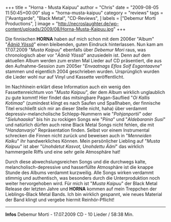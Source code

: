 +++
title = "Horna - Musta Kaipuu"
author = "Chris"
date = "2009-08-05 11:50:45+00:00"
slug = "horna-musta-kaipuu"
category = "reviews"
tags = ["Avantgarde", "Black Metal", "CD-Reviews", ]
labels = ["Debemur Morti Productions", ]
image = "http://necroslaughter.de/wp-content/uploads/2009/08/Horna-Musta-Kaipuu.jpg"
+++

Die finnischen **HORNA** haben auf mich schon mit dem 2006er "Album" "<a href="http://necroslaughter.de/2008/06/horna-%E2%80%93-aania-yossa/">_Ääniä Yössä_</a>" einen bleibenden, guten Eindruck hinterlassen. Nun kam am 17.07.2009 "_Musta Kaipuu_" ebenfalls über _Debemur Mori_ raus, was chronologisch aber vor "_Ääniä Yössä_" anzusiedeln ist. Denn auf dem aktuellen Album werden zum ersten Mal Lieder auf CD präsentiert, die aus den Aufnahme-Session zum 2005er "_Envaatnags Eflos Solf Esgantaavne_" stammen und eigentlich 2004 geschrieben wurden. Ursprünglich wurden die Lieder wohl nur auf Vinyl und Kassette veröffentlicht.

Im Nachhinein erklärt diese Information auch ein wenig den Fassettenreichtum von "_Musta Kaipuu_", der dem Album wirklich unglaublich zu gute kommt! Hier findet das mitsingbare Pagan-Sauflied "_Oi Kallis Kotimaa_" (zumindest klingt es nach Saufen und Spaßhaben, der finnische Titel erschließt sich mir an dieser Stelle nicht, haha) über verdammt depressiv-melancholische Schlepp-Nummern wie "_Pohjanportii_" oder "_Sieluhaaska_" bis hin zu rockigen Songs wie "_Piina_" und "_Aldebaranin Susi_" und natürlich dürfen auch reine Black Metal Songs nicht fehlen, die mit "_Handanvarjo_" Repräsentation finden. Selbst vor einem Instrumental schrecken die Finnen nicht zurück und beweisen auch in "_Menneiden Kaiku_" ihr handwerkliches Können. Mein persönlicher Liebling auf "_Musta Kaipuu_" ist aber "_Unohdetut Kasvot, Unohdettu Ääni_" das wirklich hammergeile Riffs und eine sehr geile Atmosphäre hat!

Durch diese abwechslungsreichen Songs und die durchwegs kalte, melancholisch-depressive und hasserfüllte Atmosphäre ist die knappe Stunde des Albums verdammt kurzweilig. Alle Songs wirken verdammt stimmig und authentisch, was besonders durch die Unterproduktion noch weiter hervorgehoben wird. Für mich ist "_Musta Kaipuu_" der Black Metal Release der letzten Jahre und **HORNA** kommen auf mein Treppchen der Lieblings-Black Metal Bands. Ich bin wirklich gespannt, wie neues Material der Band klingt und vergebe hiermit Reinhör-Pflicht!





---
**Infos**
Debemur Morti - 17.07.2009
CD - 10 Lieder / 58:38 Min.
